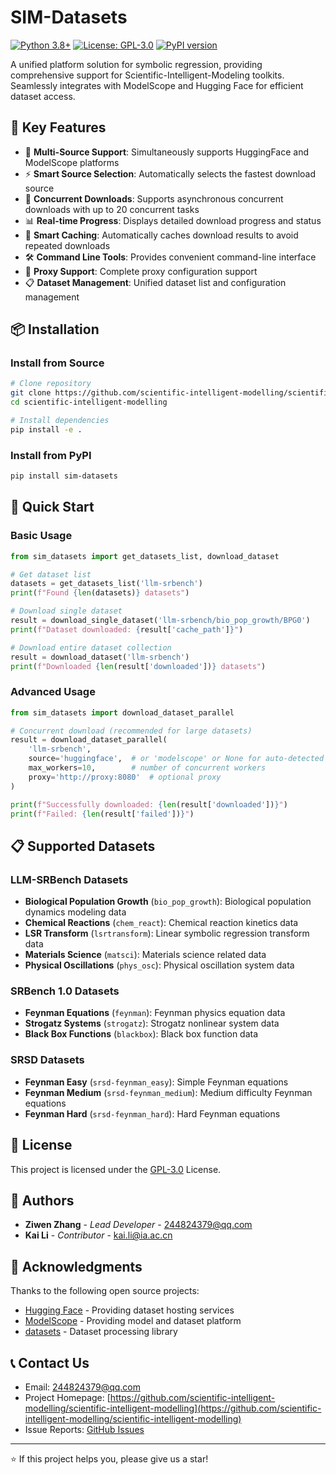 # SIM-Datasets

[![Python 3.8+](https://img.shields.io/badge/python-3.8+-blue.svg)](https://www.python.org/downloads/)
[![License: GPL-3.0](https://img.shields.io/badge/License-GPL%203.0-green.svg)](https://opensource.org/licenses/GPL-3.0)
[![PyPI version](https://badge.fury.io/py/sim-datasets.svg)](https://badge.fury.io/py/sim-datasets)

A unified platform solution for symbolic regression, providing comprehensive support for Scientific-Intelligent-Modeling toolkits. Seamlessly integrates with ModelScope and Hugging Face for efficient dataset access.

## 🌟 Key Features

- 🔄 **Multi-Source Support**: Simultaneously supports HuggingFace and ModelScope platforms
- ⚡ **Smart Source Selection**: Automatically selects the fastest download source
- 🚀 **Concurrent Downloads**: Supports asynchronous concurrent downloads with up to 20 concurrent tasks
- 📊 **Real-time Progress**: Displays detailed download progress and status
- 📁 **Smart Caching**: Automatically caches download results to avoid repeated downloads
- 🛠️ **Command Line Tools**: Provides convenient command-line interface
- 🔧 **Proxy Support**: Complete proxy configuration support
- 📋 **Dataset Management**: Unified dataset list and configuration management

## 📦 Installation

### Install from Source

```bash
# Clone repository
git clone https://github.com/scientific-intelligent-modelling/scientific-intelligent-modelling.git
cd scientific-intelligent-modelling

# Install dependencies
pip install -e .
```

### Install from PyPI

```bash
pip install sim-datasets
```

## 🚀 Quick Start

### Basic Usage

```python
from sim_datasets import get_datasets_list, download_dataset

# Get dataset list
datasets = get_datasets_list('llm-srbench')
print(f"Found {len(datasets)} datasets")

# Download single dataset
result = download_single_dataset('llm-srbench/bio_pop_growth/BPG0')
print(f"Dataset downloaded: {result['cache_path']}")

# Download entire dataset collection
result = download_dataset('llm-srbench')
print(f"Downloaded {len(result['downloaded'])} datasets")
```

### Advanced Usage

```python
from sim_datasets import download_dataset_parallel

# Concurrent download (recommended for large datasets)
result = download_dataset_parallel(
    'llm-srbench',
    source='huggingface',  # or 'modelscope' or None for auto-detected
    max_workers=10,        # number of concurrent workers
    proxy='http://proxy:8080'  # optional proxy
)

print(f"Successfully downloaded: {len(result['downloaded'])}")
print(f"Failed: {len(result['failed'])}")
```

## 📋 Supported Datasets

### LLM-SRBench Datasets
- **Biological Population Growth** (`bio_pop_growth`): Biological population dynamics modeling data
- **Chemical Reactions** (`chem_react`): Chemical reaction kinetics data
- **LSR Transform** (`lsrtransform`): Linear symbolic regression transform data
- **Materials Science** (`matsci`): Materials science related data
- **Physical Oscillations** (`phys_osc`): Physical oscillation system data

### SRBench 1.0 Datasets
- **Feynman Equations** (`feynman`): Feynman physics equation data
- **Strogatz Systems** (`strogatz`): Strogatz nonlinear system data
- **Black Box Functions** (`blackbox`): Black box function data

### SRSD Datasets
- **Feynman Easy** (`srsd-feynman_easy`): Simple Feynman equations
- **Feynman Medium** (`srsd-feynman_medium`): Medium difficulty Feynman equations
- **Feynman Hard** (`srsd-feynman_hard`): Hard Feynman equations

## 📄 License

This project is licensed under the [GPL-3.0](https://opensource.org/licenses/GPL-3.0) License.

## 👥 Authors

- **Ziwen Zhang** - *Lead Developer* - [244824379@qq.com](mailto:244824379@qq.com)
- **Kai Li** - *Contributor* - [kai.li@ia.ac.cn](mailto:kai.li@ia.ac.cn)

## 🙏 Acknowledgments

Thanks to the following open source projects:

- [Hugging Face](https://huggingface.co/) - Providing dataset hosting services
- [ModelScope](https://modelscope.cn/) - Providing model and dataset platform
- [datasets](https://github.com/huggingface/datasets) - Dataset processing library

## 📞 Contact Us

- Email: [244824379@qq.com](mailto:244824379@qq.com)
- Project Homepage: [https://github.com/scientific-intelligent-modelling/scientific-intelligent-modelling](https://github.com/scientific-intelligent-modelling/scientific-intelligent-modelling)
- Issue Reports: [GitHub Issues](https://github.com/scientific-intelligent-modelling/scientific-intelligent-modelling/issues)

---

⭐ If this project helps you, please give us a star! 